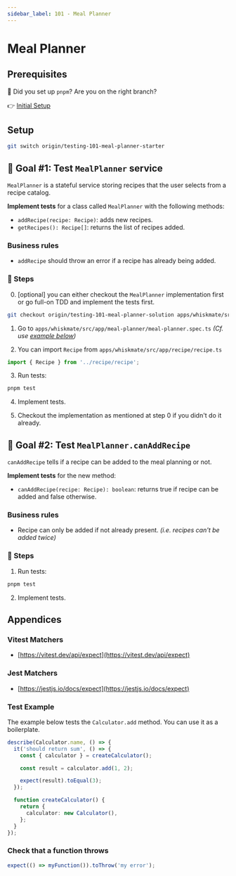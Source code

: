 ```yaml
---
sidebar_label: 101 - Meal Planner
---
```


# Meal Planner

## Prerequisites

🚨 Did you set up `pnpm`? Are you on the right branch?

👉 [Initial Setup](./000-setup.md)

## Setup

```sh
git switch origin/testing-101-meal-planner-starter
```

## 🎯 Goal #1: Test `MealPlanner` service

`MealPlanner` is a stateful service storing recipes that the user selects from a recipe catalog.

**Implement tests** for a class called `MealPlanner` with the following methods:

- `addRecipe(recipe: Recipe)`: adds new recipes.
- `getRecipes(): Recipe[]`: returns the list of recipes added.

### Business rules

- `addRecipe` should throw an error if a recipe has already being added.

### 📝 Steps

0. [optional] you can either checkout the `MealPlanner` implementation first or go full-on TDD and implement the tests first.

```sh
git checkout origin/testing-101-meal-planner-solution apps/whiskmate/src/app/meal-planner/meal-planner.ts
```

1. Go to `apps/whiskmate/src/app/meal-planner/meal-planner.spec.ts` _(Cf. use [example below](#test-example))_

2. You can import `Recipe` from `apps/whiskmate/src/app/recipe/recipe.ts`

```ts
import { Recipe } from '../recipe/recipe';
```

3. Run tests:

```sh
pnpm test
```

4. Implement tests.

5. Checkout the implementation as mentioned at step 0 if you didn't do it already.

## 🎯 Goal #2: Test `MealPlanner.canAddRecipe`

`canAddRecipe` tells if a recipe can be added to the meal planning or not.

**Implement tests** for the new method:

- `canAddRecipe(recipe: Recipe): boolean`: returns true if recipe can be added and false otherwise.

### Business rules

- Recipe can only be added if not already present. _(i.e. recipes can't be added twice)_

### 📝 Steps

1. Run tests:

```sh
pnpm test
```

2. Implement tests.

## Appendices

### Vitest Matchers

- [https://vitest.dev/api/expect](https://vitest.dev/api/expect)

### Jest Matchers

- [https://jestjs.io/docs/expect](https://jestjs.io/docs/expect)

### Test Example

The example below tests the `Calculator.add` method. You can use it as a boilerplate.

```typescript
describe(Calculator.name, () => {
  it('should return sum', () => {
    const { calculator } = createCalculator();

    const result = calculator.add(1, 2);

    expect(result).toEqual(3);
  });

  function createCalculator() {
    return {
      calculator: new Calculator(),
    };
  }
});
```

### Check that a function throws

```ts
expect(() => myFunction()).toThrow('my error');
```
